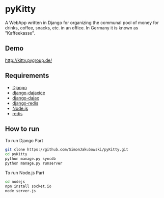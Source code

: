 pyKitty
=======

A WebApp written in Django for organizing the communal pool of money for drinks, coffee, snacks, etc. in an office. In Germany it is known as "Kaffeekasse".

Demo
----
http://kitty.pygroup.de/

Requirements
------------

* [Django](https://www.djangoproject.com/download/)
* [django-dajaxice](https://github.com/jorgebastida/django-dajaxice/)
* [django-dajax](https://github.com/jorgebastida/django-dajax/)
* [django-redis](https://github.com/niwibe/django-redis)
* [Node.js](http://nodejs.org/)
* [redis](http://redis.io/)

How to run
----------

To run Django Part
```bash
git clone https://github.com/SimonJakubowski/pyKitty.git
cd pyKitty
python manage.py syncdb
python manage.py runserver
```

To run Node.js Part
```bash
cd nodejs
npm install socket.io
node server.js
```
